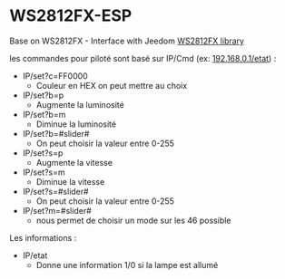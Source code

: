 # WS2812FX-ESP
Base on WS2812FX - Interface with Jeedom
[WS2812FX library](https://github.com/kitesurfer1404/WS2812FX)


les commandes pour piloté sont basé sur IP/Cmd (ex: [192.168.0.1/etat](https://github.com/Miauto/WS2812FX-ESP/blob/master/Parametre%20Lampe%20Wifi.png)) :

- IP/set?c=FF0000
  - Couleur en HEX on peut mettre au choix
- IP/set?b=p
  - Augmente la luminosité
- IP/set?b=m
  - Diminue la luminosité
- IP/set?b=#slider#
  - On peut choisir la valeur entre 0-255
- IP/set?s=p
  - Augmente la vitesse
- IP/set?s=m
  - Diminue la vitesse
- IP/set?s=#slider#
  - On peut choisir la valeur entre 0-255
- IP/set?m=#slider#
  - nous permet de choisir un mode sur les 46 possible

 
Les informations :
- IP/etat
  - Donne une information 1/0 si la lampe est allumé
